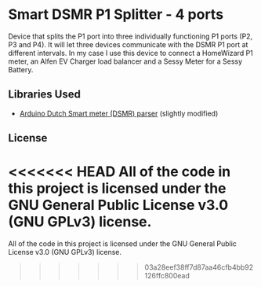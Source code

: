 # Smart DSMR P1 Splitter - 4 ports

Device that splits the P1 port into three individually functioning P1 ports (P2, P3 and P4).
It will let three devices communicate with the DSMR P1 port at different intervals.
In my case I use this device to connect a HomeWizard P1 meter, an Alfen EV Charger load balancer and a Sessy Meter for a Sessy Battery.

## Libraries Used

+ [Arduino Dutch Smart meter (DSMR) parser](https://github.com/matthijskooijman/arduino-dsmr) (slightly modified)

License
-------
<<<<<<< HEAD
All of the code in this project is licensed under the GNU General Public License v3.0 (GNU GPLv3) license.
=======
All of the code in this project is licensed under the GNU General Public License v3.0 (GNU GPLv3) license.
>>>>>>> 03a28eef38ff7d87aa46cfb4bb92126ffc800ead
